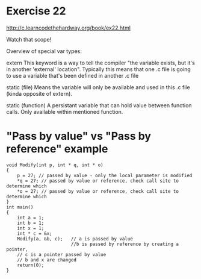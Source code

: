 Exercise 22
==========
<http://c.learncodethehardway.org/book/ex22.html>

Watch that scope!

Overview of special var types:

extern
This keyword is a way to tell the compiler "the variable exists, but it's 
in another 'external' location". Typically this means that one .c file is
going to use a variable that's been defined in another .c file

static (file)
Means the variable will only be available and used in this .c file 
(kinda opposite of extern).

static (function)
A persistant variable that can hold value between function calls.
Only available within mentioned function.


"Pass by value" vs "Pass by reference" example
======================================

    void Modify(int p, int * q, int * o)
    {
        p = 27; // passed by value - only the local parameter is modified
        *q = 27; // passed by value or reference, check call site to determine which
        *o = 27; // passed by value or reference, check call site to determine which
    }
    int main()
    {
        int a = 1;
        int b = 1;
        int x = 1;
        int * c = &x;
        Modify(a, &b, c);   // a is passed by value
                            //b is passed by reference by creating a pointer,
        // c is a pointer passed by value
        // b and x are changed
        return(0);
    }
